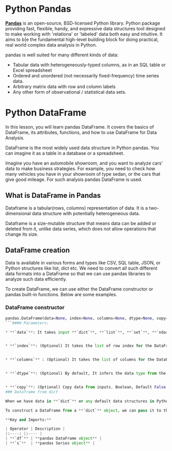 
# Python Pandas

**[Pandas](https://pandas.pydata.org/)** is an open-source, BSD-licensed Python library. Python package providing fast, flexible, handy, and expressive data structures tool designed to make working with 'relationa' or 'labeled' data both easy and intuitive. It aims to b|e the fundamental high-level building block for doing practical, real world complex data analysis in Python.

pandas is well suited for many different kinds of data:

* Tabular data with heterogeneously-typed columns, as in an SQL table or Excel spreadsheet
* Ordered and unordered (not necessarily fixed-frequency) time series data.
* Arbitrary matrix data with row and column labels
* Any other form of observational / statistical data sets.
# Python DataFrame

In this lesson, you will learn pandas DataFrame. It covers the basics of DataFrame, its attributes, functions, and how to use DataFrame for Data Analysis.

DataFrame is the most widely used data structure in Python pandas. You can imagine it as a table in a database or a spreadsheet.

Imagine you have an automobile showroom, and you want to analyze cars’ data to make business strategies. For example, you need to check how many vehicles you have in your showroom of type sedan, or the cars that give good mileage. For such analysis pandas DataFrame is used.
## What is DataFrame in Pandas

Dataframe is a tabular(rows, columns) representation of data. It is a two-dimensional data structure with potentially heterogeneous data.

Dataframe is a size-mutable structure that means data can be added or deleted from it, unlike data series, which does not allow operations that change its size.

## DataFrame creation

Data is available in various forms and types like CSV, SQL table, JSON, or Python structures like list, dict etc. We need to convert all such different data formats into a DataFrame so that we can use pandas libraries to analyze such data efficiently.

To create DataFrame, we can use either the DataFrame constructor or pandas built-in functions. Below are some examples.
### DataFrame constructor

```python
pandas.DataFrame(data=None, index=None, columns=None, dtype=None, copy=False)
```#### Parameters:

* **`data`**: It takes input **`dict`**, **`list`**, **`set`**, **`ndarray`**, **`iterable`**, or DataFrame. If the input is not provided, then it creates an empty DataFrame. The resultant column order follows the insertion order.


* **`index`**: (Optional) It takes the list of row index for the DataFrame. The default value is a range of integers 0, 1,…n.


* **`columns`** : (Optional) It takes the list of columns for the DataFrame. The default value is a range of integers 0, 1,…n.


* **`dtype`**: (Optional) By default, It infers the data type from the data, but this option applies any specific data type to the whole DataFrame.


* **`copy`**: (Optional) Copy data from inputs. Boolean, Default False. Only affects DataFrame or 2D array-like inputs
### Dataframe from dict

When we have data in **`dict`** or any default data structures in Python, we can convert it into DataFrame using the DataFrame constructor.

To construct a DataFrame from a **`dict`** object, we can pass it to the DataFrame constructor **`pd.DataFrame(dict)`**. It creates DataFrame using, where **`dict`** keys will be column labels, and **`dict`** values will be the columns’ data. We can also use **`DataFrame.from_dict()`** function to **[Create DataFrame from dict](**.

**Key and Imports:**

| Operator | Description |
|:----: |:---- |
| **`df`** | **pandas DataFrame object** | 
| **`s`**  | **pandas Series object** |
